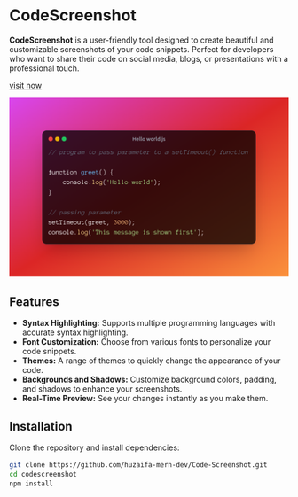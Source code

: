 # CodeScreenshot

**CodeScreenshot** is a user-friendly tool designed to create beautiful and customizable screenshots of your code snippets. Perfect for developers who want to share their code on social media, blogs, or presentations with a professional touch.

<a href="https://bit.ly/3VeCukH">visit now</a>

![CodeScreenshot Preview](./demo.png)


## Features

- **Syntax Highlighting:** Supports multiple programming languages with accurate syntax highlighting.
- **Font Customization:** Choose from various fonts to personalize your code snippets.
- **Themes:** A range of themes to quickly change the appearance of your code.
- **Backgrounds and Shadows:** Customize background colors, padding, and shadows to enhance your screenshots.
- **Real-Time Preview:** See your changes instantly as you make them.

## Installation

Clone the repository and install dependencies:

```bash
git clone https://github.com/huzaifa-mern-dev/Code-Screenshot.git
cd codescreenshot
npm install


